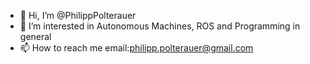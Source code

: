 - 👋 Hi, I’m @PhilippPolterauer
- 👀 I’m interested in Autonomous Machines, ROS and Programming in general
- 📫 How to reach me email:philipp.polterauer@gmail.com

<!---
PhilippPolterauer/PhilippPolterauer is a ✨ special ✨ repository because its `README.md` (this file) appears on your GitHub profile.
You can click the Preview link to take a look at your changes.
--->
